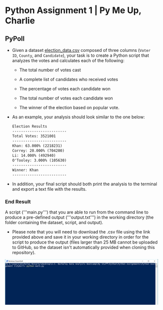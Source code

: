 # Python Assignment 1 | Py Me Up, Charlie

## PyPoll

* Given a dataset [election_data.csv](https://ucb.bootcampcontent.com/UCB-Coding-Bootcamp/UCBBERK201902DATA3/blob/master/02-Homework/03-Python/Instructions/PyPoll/Resources/election_data.csv) composed of three columns (`Voter ID`, `County`, and `Candidate`), your task is to create a Python script that analyzes the votes and calculates each of the following:

  * The total number of votes cast

  * A complete list of candidates who received votes

  * The percentage of votes each candidate won

  * The total number of votes each candidate won

  * The winner of the election based on popular vote.

* As an example, your analysis should look similar to the one below:

  ```text
  Election Results
  -------------------------
  Total Votes: 3521001
  -------------------------
  Khan: 63.000% (2218231)
  Correy: 20.000% (704200)
  Li: 14.000% (492940)
  O'Tooley: 3.000% (105630)
  -------------------------
  Winner: Khan
  -------------------------
  ```

* In addition, your final script should both print the analysis to the terminal and export a text file with the results.

### End Result

A script ('''main.py''') that you are able to run from the command line to produce a pre-defined output ('''output.txt''') in the working directory (the folder containing the dataset, script, and output). 

* Please note that you will need to download the .csv file using the link provided above and save it in your working directory in order for the script to produce the output (files larger than 25 MB cannot be uploaded to GitHub, so the dataset isn't automatically provided when cloning this repository).

![Run Script](Images/Run_Script.PNG)
